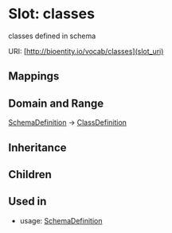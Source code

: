 # Slot: classes


classes defined in schema

URI: [http://bioentity.io/vocab/classes](slot_uri)
## Mappings

## Domain and Range

[SchemaDefinition](SchemaDefinition.md) -> [ClassDefinition](ClassDefinition.md)
## Inheritance

## Children

## Used in

 *  usage: [SchemaDefinition](SchemaDefinition.md)
